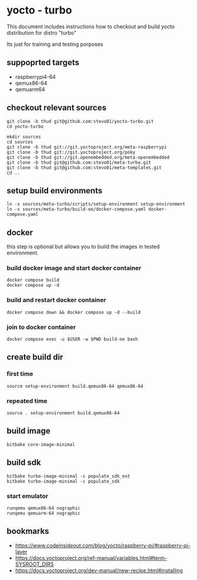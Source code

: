 # yocto - turbo

This document includes instructions how to checkout and build 
yocto distribution for distro "turbo"

Its just for training and testing porposes

## suppoprted targets
 
 * raspberrypi4-64
 * qemux86-64
 * qemuarm64


## checkout relevant sources

```
git clone -b thud git@github.com:stevo01/yocto-turbo.git
cd yocto-turbo

mkdir sources
cd sources
git clone -b thud git://git.yoctoproject.org/meta-raspberrypi
git clone -b thud git://git.yoctoproject.org/poky
git clone -b thud git://git.openembedded.org/meta-openembedded
git clone -b thud git@github.com:stevo01/meta-turbo.git
git clone -b thud git@github.com:stevo01/meta-templates.git
cd ..
```

## setup build environments

```
ln -s sources/meta-turbo/scripts/setup-environment setup-environment
ln -s sources/meta-turbo/build-oe/docker-compose.yaml docker-compose.yaml
```

## docker
this step is optional but allows you to build the images in 
tested environment.

### build docker image and start docker container
```
docker compose build
docker compose up -d
```

### build and restart docker container
```
docker compose down && docker compose up -d --build
```

### join to docker container
```
docker compose exec -u $USER -w $PWD build-oe bash
```

## create build dir

### first time
```
source setup-environment build.qemux86-64 qemux86-64
```

### repeated time
```
source . setup-environment build.qemux86-64
```

## build image
```
bitbake core-image-minimal
```

## build sdk
```
bitbake turbo-image-minimal -c populate_sdk_ext
bitbake turbo-image-minimal -c populate_sdk
```

### start emulator
```
runqemu qemux86-64 nographic
runqemu qemuarm-64 nographic
```


## bookmarks
- https://www.codeinsideout.com/blog/yocto/raspberry-pi/#raspberry-pi-layer
- https://docs.yoctoproject.org/ref-manual/variables.html#term-SYSROOT_DIRS
- https://docs.yoctoproject.org/dev-manual/new-recipe.html#installing